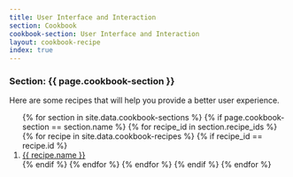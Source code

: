 ```yaml
---
title: User Interface and Interaction
section: Cookbook
cookbook-section: User Interface and Interaction
layout: cookbook-recipe
index: true
---
```

### <span class="section-label">Section:</span> {{ page.cookbook-section }}

Here are some recipes that will help you provide a better user experience.

<ol>
{% for section in site.data.cookbook-sections %}
  {% if page.cookbook-section == section.name %}
    {% for recipe_id in section.recipe_ids %}
      {% for recipe in site.data.cookbook-recipes %}
        {% if recipe_id == recipe.id %}
          <li><a href="/recipes/{{section.section-path}}/{{ recipe.recipe-file }}.html">{{ recipe.name }}</a></li>
        {% endif %}
      {% endfor %}
    {% endfor %}
  {% endif %}
{% endfor %}
</ol>
